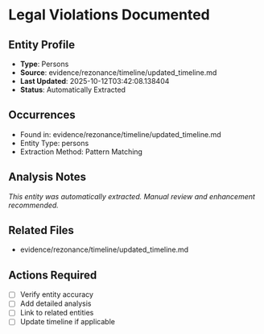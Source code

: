 # Legal Violations Documented

## Entity Profile
- **Type**: Persons
- **Source**: evidence/rezonance/timeline/updated_timeline.md
- **Last Updated**: 2025-10-12T03:42:08.138404
- **Status**: Automatically Extracted

## Occurrences
- Found in: evidence/rezonance/timeline/updated_timeline.md
- Entity Type: persons
- Extraction Method: Pattern Matching

## Analysis Notes
*This entity was automatically extracted. Manual review and enhancement recommended.*

## Related Files
- evidence/rezonance/timeline/updated_timeline.md

## Actions Required
- [ ] Verify entity accuracy
- [ ] Add detailed analysis
- [ ] Link to related entities
- [ ] Update timeline if applicable
